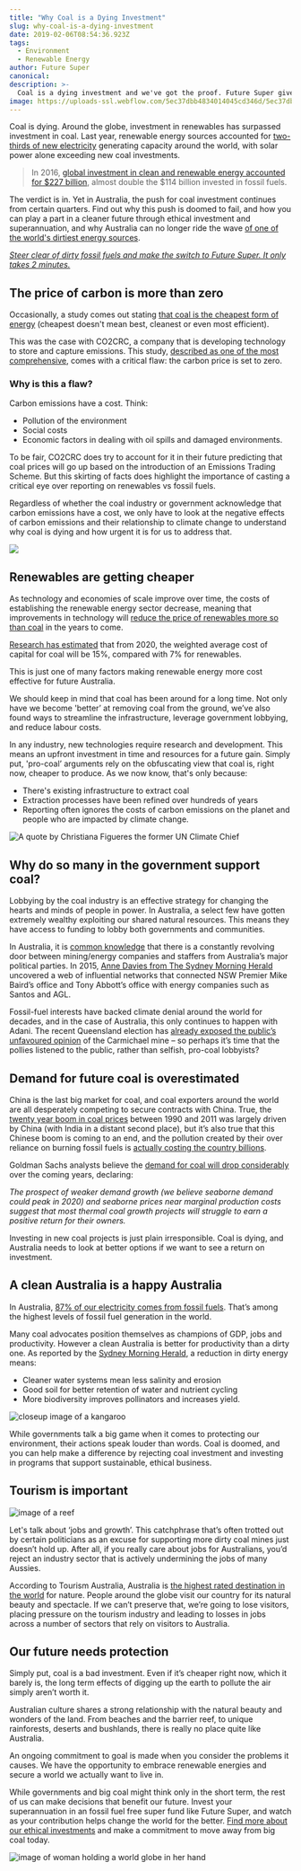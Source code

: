 ```yaml
---
title: "Why Coal is a Dying Investment"
slug: why-coal-is-a-dying-investment
date: 2019-02-06T08:54:36.923Z
tags:
  - Environment
  - Renewable Energy
author: Future Super
canonical:
description: >-
  Coal is a dying investment and we've got the proof. Future Super gives the full story on why Australians are steering clear from fossil fuel investments.
image: https://uploads-ssl.webflow.com/5ec37dbb4834014045cd346d/5ec37dbc48340154b0cd3d29_Blog%20-%20main%20images%20_2.0.png
---
```


Coal is dying. Around the globe, investment in renewables has surpassed investment in coal. Last year, renewable energy sources accounted for [two-thirds of new electricity](http://www.theaustralian.com.au/news/nation/solar-exceeds-new-investment-in-coal/news-story/cdde93d6c7e6a5645f9a69d25c0485d2) generating capacity around the world, with solar power alone exceeding new coal investments.

> In 2016, [global investment in clean and renewable energy accounted for $227 billion](https://www.ft.com/content/702822b6-46f0-11e7-8d27-59b4dd6296b8), almost double the $114 billion invested in fossil fuels.

The verdict is in. Yet in Australia, the push for coal investment continues from certain quarters. Find out why this push is doomed to fail, and how you can play a part in a cleaner future through ethical investment and superannuation, and why Australia can no longer ride the wave [of one of the world's dirtiest energy sources](http://www.iea.org/bookshop/735-Medium-Term_Coal_Market_Report_2016).

[_Steer clear of dirty fossil fuels and make the switch to Future Super. It only takes 2 minutes._](https://join.myfuturesuper.com.au/)

## The price of carbon is more than zero

Occasionally, a study comes out stating [that coal is the cheapest form of energy](http://old.co2crc.com.au/dls/brochures/LCOE_Executive_Summary.pdf) (cheapest doesn't mean best, cleanest or even most efficient).

This was the case with CO2CRC, a company that is developing technology to store and capture emissions. This study, [described as one of the most comprehensive](http://www.abc.net.au/triplej/programs/hack/coal-versus-renewables-what-you-need-to-know/8269964), comes with a critical flaw: the carbon price is set to zero.

### Why is this a flaw?

Carbon emissions have a cost. Think:

- Pollution of the environment
- Social costs
- Economic factors in dealing with oil spills and damaged environments.

To be fair, CO2CRC does try to account for it in their future predicting that coal prices will go up based on the introduction of an Emissions Trading Scheme. But this skirting of facts does highlight the importance of casting a critical eye over reporting on renewables vs fossil fuels.

Regardless of whether the coal industry or government acknowledge that carbon emissions have a cost, we only have to look at the negative effects of carbon emissions and their relationship to climate change to understand why coal is dying and how urgent it is for us to address that.

![](https://lh4.googleusercontent.com/4w-3OSl7CPgD2i75AuEItzDBocSXncw1rmSIzmsLIZy-TpMqZzx4cfxXRA9C2Bx3xP8PqNZGPoOfrri-4z64DitgTjCen034xDnK7kABVQus9VjsOJPo0xKzPd4l_sl1FqPAWESV)

## Renewables are getting cheaper

As technology and economies of scale improve over time, the costs of establishing the renewable energy sector decrease, meaning that improvements in technology will [reduce the price of renewables more so than coal](https://theconversation.com/renewables-will-be-cheaper-than-coal-in-the-future-here-are-the-numbers-84433) in the years to come.

[Research has estimated](https://www.environment.gov.au/system/files/resources/1d6b0464-6162-4223-ac08-3395a6b1c7fa/files/emissions-mitigation-policies.pdf) that from 2020, the weighted average cost of capital for coal will be 15%, compared with 7% for renewables.

This is just one of many factors making renewable energy more cost effective for future Australia.

We should keep in mind that coal has been around for a long time. Not only have we become 'better’ at removing coal from the ground, we’ve also found ways to streamline the infrastructure, leverage government lobbying, and reduce labour costs.

In any industry, new technologies require research and development. This means an upfront investment in time and resources for a future gain. Simply put, 'pro-coal’ arguments rely on the obfuscating view that coal is, right now, cheaper to produce. As we now know, that's only because:

- There's existing infrastructure to extract coal
- Extraction processes have been refined over hundreds of years
- Reporting often ignores the costs of carbon emissions on the planet and people who are impacted by climate change.

![A quote by Christiana Figueres the former UN Climate Chief](https://lh6.googleusercontent.com/PFK9vb5pC8HEtyafRUUADMXITK9PVNSMxiUqw_eylOx1lazTMVIHM97FmfmEvFT61Dn9b4tg9rxVDc9DUJM1CGjucr2C0wy9BT1iC3JaW7mck-vPmOygILEukyLT1w_wEgFuY3qR)

## Why do so many in the government support coal?

Lobbying by the coal industry is an effective strategy for changing the hearts and minds of people in power. In Australia, a select few have gotten extremely wealthy exploiting our shared natural resources. This means they have access to funding to lobby both governments and communities.

In Australia, it is [common knowledge](https://theconversation.com/the-fossil-fuelled-political-economy-of-australian-elections-61394) that there is a constantly revolving door between mining/energy companies and staffers from Australia’s major political parties. In 2015, [Anne Davies from The Sydney Morning Herald](http://www.smh.com.au/nsw/csg-industry-hires-wellconnected-staffers-20150515-gh2rg3.html) uncovered a web of influential networks that connected NSW Premier Mike Baird’s office and Tony Abbott’s office with energy companies such as Santos and AGL.

Fossil-fuel interests have backed climate denial around the world for decades, and in the case of Australia, this only continues to happen with Adani. The recent Queensland election has [already exposed the public’s unfavoured opinion](http://www.couriermail.com.au/news/opinion/opinion-adanis-carmichael-mine-unpopular-as-state-election-results-show/news-story/fc6d73295603494edd2a05bfbfe4969b) of the Carmichael mine – so perhaps it’s time that the pollies listened to the public, rather than selfish, pro-coal lobbyists?

## Demand for future coal is overestimated

China is the last big market for coal, and coal exporters around the world are all desperately competing to secure contracts with China. True, the [twenty year boom in coal prices](http://grist.org/climate-energy/goldman-sachs-says-coal-export-terminals-are-a-bad-investment/) between 1990 and 2011 was largely driven by China (with India in a distant second place), but it’s also true that this Chinese boom is coming to an end, and the pollution created by their over reliance on burning fossil fuels is [actually costing the country billions](http://grist.org/news/china-to-spend-big-to-clean-up-its-air/).

Goldman Sachs analysts believe the [demand for coal will drop considerably](http://d35brb9zkkbdsd.cloudfront.net/wp-content/uploads/2013/08/GS_Rocks__Ores_-_Thermal_Coal_July_2013.pdf) over the coming years, declaring:

_The prospect of weaker demand growth (we believe seaborne demand could peak in 2020) and seaborne prices near marginal production costs suggest that most thermal coal growth projects will struggle to earn a positive return for their owners._

Investing in new coal projects is just plain irresponsible. Coal is dying, and Australia needs to look at better options if we want to see a return on investment.

## A clean Australia is a happy Australia

In Australia, [87% of our electricity comes from fossil fuels](https://www.environment.gov.au/system/files/resources/97a4f50c-24ac-4fe5-b3e5-5f93066543a4/files/independent-review-national-elec-market-prelim.pdf). That’s among the highest levels of fossil fuel generation in the world.

Many coal advocates position themselves as champions of GDP, jobs and productivity. However a clean Australia is better for productivity than a dirty one. As reported by the [Sydney Morning Herald](http://www.smh.com.au/comment/neglecting-the-environment-is-a-bad-investment-that-will-burden-future-generations-20170307-gushpu.html), a reduction in dirty energy means:

- Cleaner water systems mean less salinity and erosion
- Good soil for better retention of water and nutrient cycling
- More biodiversity improves pollinators and increases yield.

![closeup image of a kangaroo](https://lh4.googleusercontent.com/8xfa7Ca296JaO0_n6Flj0Yjn0rJbUt43k7m-0XUFdiETxRnHP2kTq0w6btTj7EI26psI94CNbjzj4R34pqnGu1KI9jSymD0j5z-DQXgUmJU0kAAktSH_FubGzCGlBItAxXWH0pHQ)

While governments talk a big game when it comes to protecting our environment, their actions speak louder than words. Coal is doomed, and you can help make a difference by rejecting coal investment and investing in programs that support sustainable, ethical business.

## Tourism is important

![image of a reef](https://lh6.googleusercontent.com/75YWCa-i6WvOlnZ0D4hFot-XgtDo6kOWp1SM5xJS7cbFdZmIRQTvx_vf8TLFuYYGyHgdFjZXW37xgLlCZiSO7KIeCqbd3tSpZ3mqkxb7ux1JW0ivGLe1VIwcRggLKVc_Q_TQdOPj)

Let's talk about ‘jobs and growth’. This catchphrase that’s often trotted out by certain politicians as an excuse for supporting more dirty coal mines just doesn’t hold up. After all, if you really care about jobs for Australians, you’d reject an industry sector that is actively undermining the jobs of many Aussies.

According to Tourism Australia, Australia is [the highest rated destination in the world](http://www.smh.com.au/comment/neglecting-the-environment-is-a-bad-investment-that-will-burden-future-generations-20170307-gushpu.html) for nature. People around the globe visit our country for its natural beauty and spectacle. If we can’t preserve that, we’re going to lose visitors, placing pressure on the tourism industry and leading to losses in jobs across a number of sectors that rely on visitors to Australia.

## Our future needs protection

Simply put, coal is a bad investment. Even if it’s cheaper right now, which it barely is, the long term effects of digging up the earth to pollute the air simply aren’t worth it.

Australian culture shares a strong relationship with the natural beauty and wonders of the land. From beaches and the barrier reef, to unique rainforests, deserts and bushlands, there is really no place quite like Australia.

An ongoing commitment to goal is made when you consider the problems it causes. We have the opportunity to embrace renewable energies and secure a world we actually want to live in.

While governments and big coal might think only in the short term, the rest of us can make decisions that benefit our future. Invest your superannuation in an fossil fuel free super fund like Future Super, and watch as your contribution helps change the world for the better. [Find more about our ethical investments](https://www.myfuturesuper.com.au/choosing/investments) and make a commitment to move away from big coal today.

![image of woman holding a world globe in her hand](https://lh3.googleusercontent.com/UCAvyP3v6R-YHVxcyv3BB33MC6oowUMwewPb9MBn3UdOIDN2wGDHAL5pZ9lE792BLr158Z1oxYd_Ura1itWzfV5xRjCUlihSrnwBhVyxJzQqoOB2q8fVopalv2h8BFNM4vYIqIDS)
